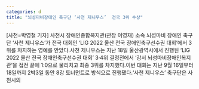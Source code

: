 ```yaml
---
categories: d
title: "뇌성마비장애인 축구단 ‘사천 제니우스’  전국 3위 수상"
---
```

[사천=박영철 기자] 사천시 장애인종합복지관(관장 이영재) 소속 뇌성마비 장애인 축구단 ‘사천 제니우스’가 전국 대회인 ‘LIG 2022 울산 전국 장애인축구선수권 대회’에서 3위를 차지하는 영예를 안았다.사천 제니우스는 지난 18일 울산광역시에서 진행된 ‘LIG 2022 울산 전국 장애인축구선수권 대회’ 3·4위 결정전에서 ‘강서 뇌성마비장애인복지관’을 접전 끝에 1:0으로 물리치고 최종 3위를 차지했다.이번 대회는 지난 9월 16일부터 18일까지 2박3일 동안 8강 토너먼트로 방식으로 진행됐다.‘사천 제니우스’ 축구단은 사천시의
